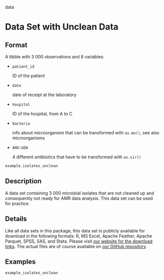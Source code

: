 data

# Data Set with Unclean Data

## Format

A tibble with 3 000 observations and 8 variables:

 * `patient_id`
   
   ID of the patient
 * `date`
   
   date of receipt at the laboratory
 * `hospital`
   
   ID of the hospital, from A to C
 * `bacteria`
   
   info about microorganism that can be transformed with `as.mo()`, see also microorganisms
 * `AMX:GEN`
   
   4 different antibiotics that have to be transformed with `as.sir()`

```r
example_isolates_unclean
```

## Description

A data set containing 3 000 microbial isolates that are not cleaned up and consequently not ready for AMR data analysis. This data set can be used for practice.

## Details

Like all data sets in this package, this data set is publicly available for download in the following formats: R, MS Excel, Apache Feather, Apache Parquet, SPSS, SAS, and Stata. Please visit [our website for the download links](https://msberends.github.io/AMR/articles/datasets.html). The actual files are of course available on [our GitHub repository](https://github.com/msberends/AMR/tree/main/data-raw).

## Examples

```r
example_isolates_unclean
```



